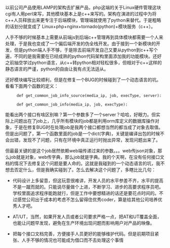 以前公司产品使用LAMP的架构去扩展产品，php这端的关于Linux硬件管理这块cgi有人用perl来写，其他模块基本上是c++来写的。架构在演进的过程中为将c++人员释放出来更专注于后端模块，管理端就使用了python来替代。于是粗略的话划分就变成了 Linux+php+nginx+tornado(python)+模块服务（c++）。

人手不够的时候基本上需要从前端js到后端c++管理再到具体模块都需要一个人来处理，于是我也变成了一个偏后端开发的伪全栈开发。由于接到一个新模块的开发，但是python端人手不够，于是除去前端开发自己又要从python到c++写个遍，不同的是我需要在已经成熟的python代码架构里面添加我的功能模块。还好之前抽空学过python语言，从c++转python相对轻松很多，但相对于c++这样的静态语言的严谨，python的自由让我有点无法适从。

 还好模块编写比较顺利，但是在修复一个BUG的时候碰到了一个动态语言的坑。看看下面两个函数的定义：
```
     def get_common_job_info_source(media_ip, job, execType, server):
```
```
     def get_common_job_info(media_ip, job, execType):
```
 能看出两个接口有啥区别嘛？第一个参数多了一个server？哈哈，好眼力。但实际上问题出在了job上，几乎所有模块的job都是利用orm库定义的数据库操作对象，于是在修复BUG时在处理job是我两个接口都想当然的都当成了对象去取值。但是出问题了，第一个函数里面的job是一个dict(字典)，关键是编译出包的时候不会出错，发现不了问题，只有在环境中真正运行时抛出异常，发现问题出来了。

 但最最关键的是这个job居然依赖web端传递过来的参数。。。web传json对象，那么job就是对象，web传字典，那么job就是字典。我的个天啊，在没有任何接口文档的情况下去修复这个问题是要人命的。这就是我碰到的一个动态语言的坑，我不想去否定什么，但是我确实碰到了。怎么去解决这个问题了，多瞎比比几句：

  - 代码设计上多留意，但这玩意很难讲，开发人员的水平参差不齐，水平的提高不是一蹴而就的。只能说尽量做个上进，不断学习、进步的高要求程序员吧。学校里面追求程序能跑就行，但是工作中要想精进的话还是要花点时间的。不过感觉公司出于成本的考虑不怎么留得住优秀coder，算是给其他公司培养优秀人才吧。

   - AT/UT，当然，如果开发人员或者公司要求严格一点，把AT和UT覆盖全面，也能让问题早发现，避免在生产环境出现问题而影响用户对产品的映像。

  - 把每个接口文档完善，方便接手人员更好的能够维护代码。但是前期项目紧张、人手不够的情况也可能成为借口而不去处理这个事情
